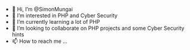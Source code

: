 - 👋 Hi, I’m @SimonMungai
- 👀 I’m interested in PHP and Cyber Security
- 🌱 I’m currently learning a lot of PHP
- 💞️ I’m looking to collaborate on PHP projects and some Cyber Security hints
- 📫 How to reach me ...

<!---
SimonMungai/SimonMungai is a ✨ special ✨ repository because its `README.md` (this file) appears on your GitHub profile.
You can click the Preview link to take a look at your changes.
--->
